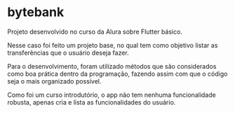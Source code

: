 # bytebank

Projeto desenvolvido no curso da Alura sobre Flutter básico.

Nesse caso foi feito um projeto base, no qual tem como objetivo listar as transferências que
o usuário deseja fazer.

Para o desenvolvimento, foram utilizado métodos que são considerados como boa prática
dentro da programação, fazendo assim com que o código seja o mais organizado
possível. 

Como foi um curso introdutório, o app não tem nenhuma funcionalidade robusta,
apenas cria e lista as funcionalidades do usuário.
